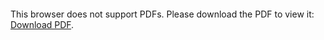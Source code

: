 <object data="https://github.com/rusudinu/resume/raw/main/out/mmayer.pdf" type="application/pdf" width="700px" height="700px">
    <embed src="https://github.com/rusudinu/resume/raw/main/out/mmayer.pdf">
        <p>This browser does not support PDFs. Please download the PDF to view it: <a href="http://yoursite.com/the.pdf">Download PDF</a>.</p>
    </embed>
</object>
